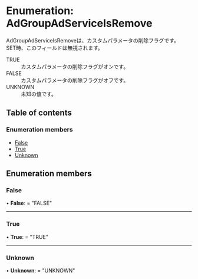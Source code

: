 # Enumeration: AdGroupAdServiceIsRemove


<div lang=\"ja\">AdGroupAdServiceIsRemoveは、カスタムパラメータの削除フラグです。<br> SET時、このフィールドは無視されます。</div>  <dl class=term>   <dt class=\"term__item\">TRUE</dt>   <dd class=\"term__desc\"><span lang=\"ja\">カスタムパラメータの削除フラグがオンです。</span></dd>   <dt class=\"term__item\">FALSE</dt>   <dd class=\"term__desc\"><span lang=\"ja\">カスタムパラメータの削除フラグがオフです。</span></dd>   <dt class=\"term__item\">UNKNOWN</dt>   <dd class=\"term__desc\"><span lang=\"ja\">未知の値です。</span></dd> </dl>

## Table of contents

### Enumeration members

- [False](adgroupadserviceisremove.md#false)
- [True](adgroupadserviceisremove.md#true)
- [Unknown](adgroupadserviceisremove.md#unknown)

## Enumeration members

### False

• **False**: = "FALSE"

___

### True

• **True**: = "TRUE"

___

### Unknown

• **Unknown**: = "UNKNOWN"
